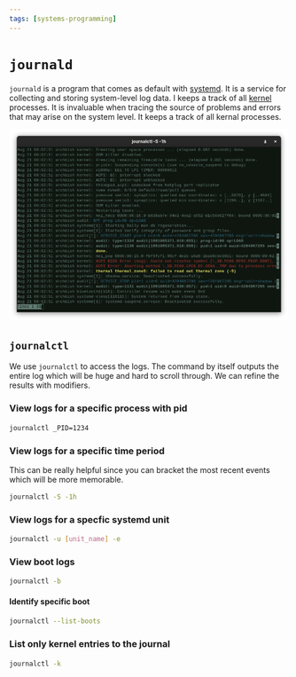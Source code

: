 ```yaml
---
tags: [systems-programming]
---
```


# `journald`

`journald` is a program that comes as default with [systemd](systemd.md). It is
a service for collecting and storing system-level log data. I keeps a track of
all [kernel](The_Kernel.md) processes. It is invaluable when tracing the source
of problems and errors that may arise on the system level. It keeps a track of
all kernal processes.

![](/img/journald.png)

## `journalctl`

We use `journalctl` to access the logs. The command by itself outputs the entire
log which will be huge and hard to scroll through. We can refine the results
with modifiers.

### View logs for a specific process with pid

```bash
journalctl _PID=1234
```

### View logs for a specific time period

This can be really helpful since you can bracket the most recent events which
will be more memorable.

```bash
journalctl -S -1h
```

### View logs for a specfic systemd unit

```bash
journalctl -u [unit_name] -e
```

### View boot logs

```bash
journalctl -b
```

#### Identify specific boot

```bash
journalctl --list-boots

```

### List only kernel entries to the journal

```bash
journalctl -k

```
